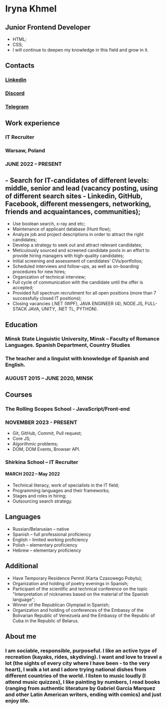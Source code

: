 # **Iryna Khmel**

## **Junior Frontend Developer**
- HTML;
- CSS;
- I will continue to deepen my knowledge in this field and grow in it.

## Contacts 
### [Linkedin](https://www.linkedin.com/in/khmel-iryna/) 
### [Discord](https://discordapp.com/users/1170678115828240417/)
### [Telegram](https://t.me/IrynaKhmel)

## Work experience 
### IT Recruiter
### Warsaw, Poland
### JUNE 2022 – PRESENT
## - Search for IT-candidates of different levels: middle, senior and lead (vacancy posting, using of different search sites - Linkedin, GitHub, Facebook, different messengers, networking, friends and acquaintances, communities);
- Use boolean search, x-ray and etc;
- Maintenance of applicant database (Hunt flow);
- Analyze job and project descriptions in order to attract the right candidates;
- Develop a strategy to seek out and attract relevant candidates;
- Meticulously sourced and screened candidate pools in an effort to provide hiring managers with high-quality candidates;
- Initial screening and assessment of candidates' CVs/portfolios;
- Scheduled interviews and follow-ups, as well as on-boarding procedures for new hires;
- Organization of technical interview;
- Full cycle of communication with the candidate until the offer is accepted;
- Provided full spectrum recruitment for all open positions (more than 7 successfully closed IT positions);
- Closing vacancies (.NET (WPF), JAVA ENGINEER (4), NODE.JS, FULL-STACK JAVA, UNITY, .NET TL, PYTHON).

## Education
### Minsk State Linguistic University, Minsk – Faculty of Romance Languages. Spanish Department, Country Studies
### The teacher and a linguist with knowledge of Spanish and English.
### AUGUST 2015 – JUNE 2020, MINSK

## Courses
### The Rolling Scopes School - JavaScript/Front-end
### NOVEMBER 2023 - PRESENT
- Git, GitHub, Commit, Pull request;
- Core JS;
- Algorithmic problems;
- DOM, DOM Events, Browser API.

### Shirkina School – IT Recruiter
#### MARCH 2022 – May 2022
- Technical literacy, work of specialists in the IT field;
- Programming languages and their frameworks;
- Stages and roles in hiring;
- Outsourcing search strategy.

## Languages
- Russian/Belarusian – native
- Spanish – full professional proficiency
- English –  limited working proficiency
- Polish – elementary proficiency
- Hebrew – elementary proficiency

## Additional
- Have Temporary Residence Permit (Karta Czasowego Pobytu);
- Organization and holding of poetry evenings in Spanish;
- Participant of the scientific and technical conference on the topic "Interpretation of nicknames based on the material of the Spanish language";
- Winner of the Republican Olympiad in Spanish;
- Organization and holding of conferences of the Embassy of the Bolivarian Republic of Venezuela and the Embassy of the Republic of Cuba in the Republic of Belarus.

## About me
### I am sociable, responsible, purposeful. I like an active type of recreation (kayaks, rides, skydiving).  I want and love to travel a lot (the sights of every city where I have been - to the very heart), I walk a lot and I adore trying national dishes from different countries of the world. I listen to music loudly (I attend music quizzes), I like painting by numbers, I read books (ranging from authentic literature by Gabriel Garcia Marquez and other Latin American writers, ending with  comics) and just enjoy life.
